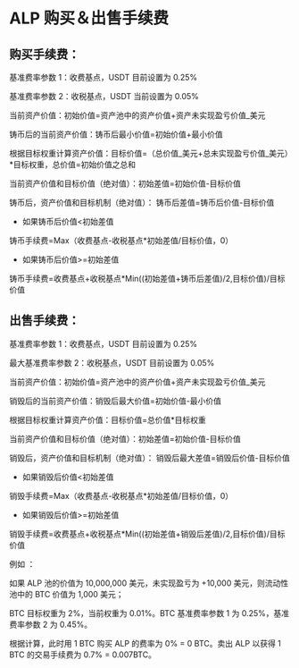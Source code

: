 # ALP 购买＆出售手续费

## 购买手续费：

基准费率参数 1：收费基点，USDT 目前设置为 0.25%&#x20;

基准费率参数 2：收税基点，USDT 当前设置为 0.05%

当前资产价值：初始价值=资产池中的资产价值+资产未实现盈亏价值\_美元&#x20;

铸币后的当前资产价值：铸币后最小价值=初始价值+最小价值

根据目标权重计算资产价值：目标价值=（总价值\_美元+总未实现盈亏价值\_美元）\*目标权重，总价值=初始价值之总和



当前资产价值和目标价值（绝对值）：初始差值=初始价值-目标价值&#x20;

铸币后，资产价值和目标机制（绝对值）： 铸币后差值=铸币后价值-目标价值

* 如果铸币后价值<初始差值

&#x20;铸币手续费=Max（收费基点-收税基点\*初始差值/目标价值，0）

* 如果铸币后价值>=初始差值

铸币手续费=收费基点+收税基点\*Min((初始差值+铸币后差值)/2,目标价值)/目标价值

## 出售手续费：

基准费率参数 1：收费基点，USDT 目前设置为 0.25%

最大基准费率参数  2：收税基点，USDT 目前设置为 0.05%

当前资产价值：初始价值=资产池中的资产价值+资产未实现盈亏价值\_美元 &#x20;

销毁后的当前资产价值：销毁后最大价值=初始价值-最小价值

根据目标权重计算资产价值：目标价值=总价值\*目标权重



当前资产价值和目标价值（绝对值）：初始差值=初始价值-目标价值&#x20;



销毁后，资产价值和目标机制（绝对值）： 销毁后最大差值=销毁后价值-目标价值

* 如果销毁后价值<初始差值

&#x20;销毁手续费=Max（收费基点-收税基点\*初始差值/目标价值，0）

* 如果销毁后价值>=初始差值

销毁手续费=收费基点+收税基点\*Min((初始差值+销毁后差值)/2,目标价值)/目标价值



例如 ：

如果 ALP 池的价值为 10,000,000 美元，未实现盈亏为 +10,000 美元，则流动性池中的 BTC 价值为 1,000 美元；&#x20;

BTC 目标权重为 2%，当前权重为 0.01%。BTC 基准费率参数 1 为 0.25%，基准费率参数 2 为 0.45%。&#x20;

根据计算，此时用 1 BTC 购买 ALP 的费率为 0% = 0 BTC。卖出 ALP 以获得 1 BTC 的交易手续费为 0.7% = 0.007BTC。


